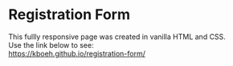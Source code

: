 # Registration Form
This fullly responsive page was created in vanilla HTML and CSS.<br> Use the link below to see:<br>
https://kboeh.github.io/registration-form/
